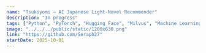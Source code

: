 ```yaml
---
name: "Tsukiyomi – AI Japanese Light-Novel Recommender"
description: "In progress"
tags: ["Python", "PyTorch", "Hugging Face", "Milvus", "Machine Learning", "RAG"]
image: "../../../public/static/1200x630.png"
link: "https://github.com/Seraph27"
startDate: 2025-10-01
---
```


